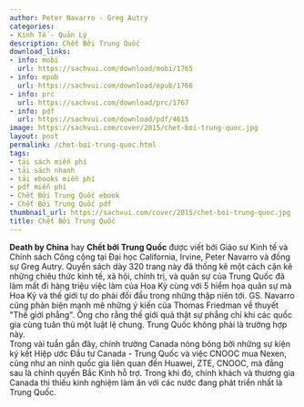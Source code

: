 ```yaml
---
author: Peter Navarro - Greg Autry
categories:
- Kinh Tế - Quản Lý
description: Chết Bởi Trung Quốc
download_links:
- info: mobi
  url: https://sachvui.com/download/mobi/1765
- info: epub
  url: https://sachvui.com/download/epub/1766
- info: prc
  url: https://sachvui.com/download/prc/1767
- info: pdf
  url: https://sachvui.com/download/pdf/4615
image: https://sachvui.com/cover/2015/chet-boi-trung-quoc.jpg
layout: post
permalink: /chet-boi-trung-quoc.html
tags:
- tải sách miễn phí
- tải sách nhanh
- tải ebooks miễn phí
- pdf miễn phí
- Chết Bởi Trung Quốc ebook
- Chết Bởi Trung Quốc pdf
thumbnail_url: https://sachvui.com/cover/2015/chet-boi-trung-quoc.jpg
title: Chết Bởi Trung Quốc
---
```


 <div class="item-desc text-justify"> <p><strong>Death by China</strong> hay <strong>Chết bởi Trung Quốc</strong> được viết bởi Giáo sư Kinh tế và Chính sách Công cộng tại Đại học California, Irvine, Peter Navarro và đồng sự Greg Autry. Quyển sách dày 320 trang này đã thống kê một cách cặn kẽ những chiêu thức kinh tế, xã hội, chính trị, và quân sự của Trung Quốc đã làm mất đi hàng triệu việc làm của Hoa Kỳ cùng với 5 hiểm họa quân sự mà Hoa Kỳ và thế giới tự do phải đối đầu trong những thập niên tới. GS. Navarro cũng phản biện mạnh mẽ những ý kiến của Thomas Friedman về thuyết "Thế giới phẳng". Ông cho rằng thế giới quả thật sự phẳng chỉ khi các quốc gia cùng tuân thủ một luật lệ chung. Trung Quốc không phải là trường hợp này.<br>Trong vài tuần gần đây, chính trường Canada nóng bỏng bởi những sự kiện ký kết Hiệp ước Đầu tư Canada - Trung Quốc và việc CNOOC mua Nexen, cũng như an ninh quốc gia liên quan đến Huawei, ZTE, CNOOC, mà đằng sau là chính quyền Bắc Kinh hỗ trợ. Trong khi đó, chính khách và thương gia Canada thì thiếu kinh nghiệm làm ăn với các nước đang phát triển nhất là Trung Quốc.</p> </div>